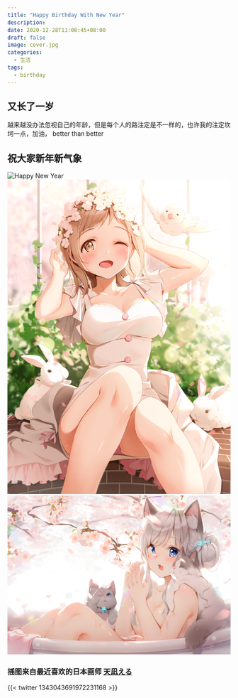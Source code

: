 ```yaml
---
title: "Happy Birthday With New Year"
description:
date: 2020-12-28T11:08:45+08:00
draft: false
image: cover.jpg
categories:
  - 生活
tags:
  - birthday
---
```


## 又长了一岁

越来越没办法忽视自己的年龄，但是每个人的路注定是不一样的，也许我的注定坎坷一点，加油， better than better

## 祝大家新年新气象

![Happy New Year](new-year.PNG)
![Rabbit Girl](rabbit.PNG)
![Cat Girl](cat.PNG)

### 插图来自最近喜欢的日本画师 [天凪える](//twitter.com/amanagiel)

{{< twitter 1343043691972231168 >}}
